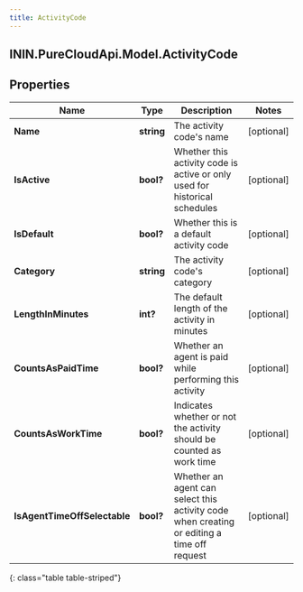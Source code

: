 ```yaml
---
title: ActivityCode
---
```

## ININ.PureCloudApi.Model.ActivityCode

## Properties

|Name | Type | Description | Notes|
|------------ | ------------- | ------------- | -------------|
| **Name** | **string** | The activity code&#39;s name | [optional] |
| **IsActive** | **bool?** | Whether this activity code is active or only used for historical schedules | [optional] |
| **IsDefault** | **bool?** | Whether this is a default activity code | [optional] |
| **Category** | **string** | The activity code&#39;s category | [optional] |
| **LengthInMinutes** | **int?** | The default length of the activity in minutes | [optional] |
| **CountsAsPaidTime** | **bool?** | Whether an agent is paid while performing this activity | [optional] |
| **CountsAsWorkTime** | **bool?** | Indicates whether or not the activity should be counted as work time | [optional] |
| **IsAgentTimeOffSelectable** | **bool?** | Whether an agent can select this activity code when creating or editing a time off request | [optional] |
{: class="table table-striped"}


